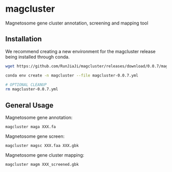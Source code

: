 # magcluster
Magnetosome gene cluster annotation, screening and mapping tool
## Installation
We recommend creating a new environment for the magcluster release being installed through conda.
```bash
wget https://github.com/RunJiaJi/magcluster/releases/download/0.0.7/magcluster-0.0.7.yml

conda env create -n magcluster --file magcluster-0.0.7.yml

# OPTIONAL CLEANUP
rm magcluster-0.0.7.yml
```

## General Usage
Magnetosome gene annotation:  
```
magcluster maga XXX.fa
```
  
Magnetosome gene screen:  
```
magcluster magsc XXX.faa XXX.gbk
```
  
Magnetosome gene cluster mapping:  
```
magcluster magm XXX_screened.gbk
```